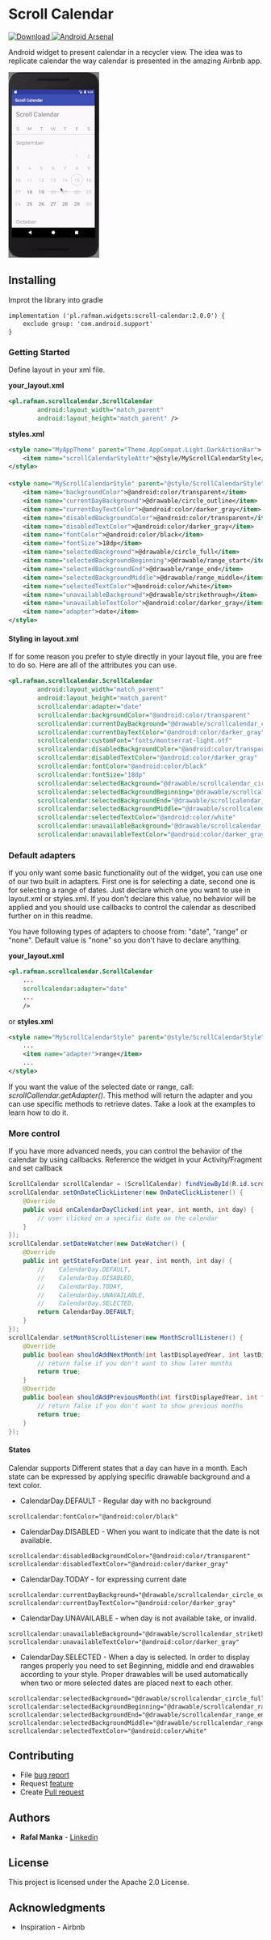 # Scroll Calendar

[![Download](https://api.bintray.com/packages/rafalmanka/maven/scroll-calendar/images/download.svg) ](https://bintray.com/rafalmanka/maven/scroll-calendar/_latestVersion)
[![Android Arsenal](https://img.shields.io/badge/Android%20Arsenal-ScrollCalendar-brightgreen.svg?style=flat)](https://android-arsenal.com/details/1/6228)

Android widget to present calendar in a recycler view. The idea was to
replicate calendar the way calendar is presented in the amazing
Airbnb app.

![Example App](gif.gif)

## Installing

Improt the library into gradle

```
implementation ('pl.rafman.widgets:scroll-calendar:2.0.0') {
    exclude group: 'com.android.support'
}
```

### Getting Started

Define layout in your xml file.

**your_layout.xml**
```xml
<pl.rafman.scrollcalendar.ScrollCalendar
        android:layout_width="match_parent"
        android:layout_height="match_parent" />
```

**styles.xml**
```xml
<style name="MyAppTheme" parent="Theme.AppCompat.Light.DarkActionBar">
    <item name="scrollCalendarStyleAttr">@style/MyScrollCalendarStyle</item>
</style>

<style name="MyScrollCalendarStyle" parent="@style/ScrollCalendarStyle">
    <item name="backgroundColor">@android:color/transparent</item>
    <item name="currentDayBackground">@drawable/circle_outline</item>
    <item name="currentDayTextColor">@android:color/darker_gray</item>
    <item name="disabledBackgroundColor">@android:color/transparent</item>
    <item name="disabledTextColor">@android:color/darker_gray</item>
    <item name="fontColor">@android:color/black</item>
    <item name="fontSize">18dp</item>
    <item name="selectedBackground">@drawable/circle_full</item>
    <item name="selectedBackgroundBeginning">@drawable/range_start</item>
    <item name="selectedBackgroundEnd">@drawable/range_end</item>
    <item name="selectedBackgroundMiddle">@drawable/range_middle</item>
    <item name="selectedTextColor">@android:color/white</item>
    <item name="unavailableBackground">@drawable/strikethrough</item>
    <item name="unavailableTextColor">@android:color/darker_gray</item>
    <item name="adapter">date</item>
</style>
```

#### Styling in layout.xml
If for some reason you prefer to style directly in your layout file, you
are free to do so. Here are all of the attributes you can use.

```xml
<pl.rafman.scrollcalendar.ScrollCalendar
        android:layout_width="match_parent"
        android:layout_height="match_parent"
        scrollcalendar:adapter="date"
        scrollcalendar:backgroundColor="@android:color/transparent"
        scrollcalendar:currentDayBackground="@drawable/scrollcalendar_circle_outline"
        scrollcalendar:currentDayTextColor="@android:color/darker_gray"
        scrollcalendar:customFont="fonts/montserrat-light.otf"
        scrollcalendar:disabledBackgroundColor="@android:color/transparent"
        scrollcalendar:disabledTextColor="@android:color/darker_gray"
        scrollcalendar:fontColor="@android:color/black"
        scrollcalendar:fontSize="18dp"
        scrollcalendar:selectedBackground="@drawable/scrollcalendar_circle_full"
        scrollcalendar:selectedBackgroundBeginning="@drawable/scrollcalendar_range_start"
        scrollcalendar:selectedBackgroundEnd="@drawable/scrollcalendar_range_end"
        scrollcalendar:selectedBackgroundMiddle="@drawable/scrollcalendar_range_middle"
        scrollcalendar:selectedTextColor="@android:color/white"
        scrollcalendar:unavailableBackground="@drawable/scrollcalendar_strikethrough"
        scrollcalendar:unavailableTextColor="@android:color/darker_gray" />
```

### Default adapters

If you only want some basic functionality out of the widget, you can
use one of our two built in adapters. First one is for selecting a date,
second one is for selecting a range of dates. Just declare which one
you want to use in layout.xml or styles.xml. If you don't declare this value,
no behavior will be applied and you should use callbacks to control the
calendar as described further on in this readme.

You have following types of adapters to choose from: "date", "range" or "none".
Default value is "none" so you don't have to declare anything.

**your_layout.xml**
```xml
<pl.rafman.scrollcalendar.ScrollCalendar
    ...
    scrollcalendar:adapter="date"
    ...
    />
```
or **styles.xml**
```xml
<style name="MyScrollCalendarStyle" parent="@style/ScrollCalendarStyle">
    ...
    <item name="adapter">range</item>
    ...
</style>
```

If you want the value of the selected date or range, call:
*scrollCallendar.getAdapter()*. This method will return the
adapter and you can use specific methods to retrieve dates.
Take a look at the examples to learn how to do it.

### More control

If you have more advanced needs, you can control the behavior of the
calendar by using callbacks.
Reference the widget in your Activity/Fragment and set callback

```java
ScrollCalendar scrollCalendar = (ScrollCalendar) findViewById(R.id.scrollCalendar);
scrollCalendar.setOnDateClickListener(new OnDateClickListener() {
    @Override
    public void onCalendarDayClicked(int year, int month, int day) {
        // user clicked on a specific date on the calendar
    }
});
scrollCalendar.setDateWatcher(new DateWatcher() {
    @Override
    public int getStateForDate(int year, int month, int day) {
        //    CalendarDay.DEFAULT,
        //    CalendarDay.DISABLED,
        //    CalendarDay.TODAY,
        //    CalendarDay.UNAVAILABLE,
        //    CalendarDay.SELECTED,
        return CalendarDay.DEFAULT;
    }
});
scrollCalendar.setMonthScrollListener(new MonthScrollListener() {
    @Override
    public boolean shouldAddNextMonth(int lastDisplayedYear, int lastDisplayedMonth) {
        // return false if you don't want to show later months
        return true;
    }
    @Override
    public boolean shouldAddPreviousMonth(int firstDisplayedYear, int firstDisplayedMonth) {
        // return false if you don't want to show previous months
        return true;
    }
});
```

#### States
Calendar supports Different states that a day can have in a month.
Each state can be expressed by applying specific drawable background and
a text color.
* CalendarDay.DEFAULT - Regular day with no background
```
scrollcalendar:fontColor="@android:color/black"
```
* CalendarDay.DISABLED - When you want to indicate that the date
is not available.
```
scrollcalendar:disabledBackgroundColor="@android:color/transparent"
scrollcalendar:disabledTextColor="@android:color/darker_gray"
```
* CalendarDay.TODAY - for expressing current date
```
scrollcalendar:currentDayBackground="@drawable/scrollcalendar_circle_outline"
scrollcalendar:currentDayTextColor="@android:color/darker_gray"
```
* CalendarDay.UNAVAILABLE - when day is not available take, or invalid.
```
scrollcalendar:unavailableBackground="@drawable/scrollcalendar_strikethrough"
scrollcalendar:unavailableTextColor="@android:color/darker_gray"
```
* CalendarDay.SELECTED - When a day is selected. In order to display ranges properly you need
to set Beginning, middle and end drawables according to your style.
Proper drawables will be used automatically when two or more selected
dates are placed next to each other.
```
scrollcalendar:selectedBackground="@drawable/scrollcalendar_circle_full"
scrollcalendar:selectedBackgroundBeginning="@drawable/scrollcalendar_range_start"
scrollcalendar:selectedBackgroundEnd="@drawable/scrollcalendar_range_end"
scrollcalendar:selectedBackgroundMiddle="@drawable/scrollcalendar_range_middle"
scrollcalendar:selectedTextColor="@android:color/white"
```

## Contributing

* File [bug report](https://github.com/RafalManka/ScrollCalendar/issues/new)
* Request [feature](https://github.com/RafalManka/ScrollCalendar/issues/new)
* Create [Pull request](https://github.com/RafalManka/ScrollCalendar/pulls)

## Authors

* **Rafal Manka** - [Linkedin](https://www.linkedin.com/in/rafał-mańka-40ba2b5b)


## License

This project is licensed under the Apache 2.0 License.

## Acknowledgments

* Inspiration - Airbnb

